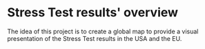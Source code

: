 # Stress Test results' overview
The idea of this project is to create a global map to provide a visual presentation of the Stress Test results in the USA and the EU.
